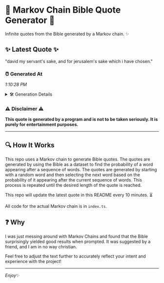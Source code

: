 # 📖 Markov Chain Bible Quote Generator 📖

Infinite quotes from the Bible generated by a Markov chain. ✨

## ✨ Latest Quote ✨
"david my servant's sake, and for jerusalem's sake which i have chosen."

### ⏰ Generated At
*1:10:28 PM*

<details>
    <summary>🛠️ Generation Details</summary>
    <p>
        <strong>🌱 Seed:</strong> david<br>
        <strong>🔄 Iterations:</strong> 11<br>
        <strong>📜 Context History:</strong><br>[ david ]: my<br>[ david, my ]: servant's<br>[ david, my, servant's ]: sake,<br>[ david, my, servant's, sake, ]: and<br>[ david, my, servant's, sake,, and ]: for<br>[ david, my, servant's, sake,, and, for ]: jerusalem's<br>[ my, servant's, sake,, and, for, jerusalem's ]: sake<br>[ servant's, sake,, and, for, jerusalem's, sake ]: which<br>[ sake,, and, for, jerusalem's, sake, which ]: i<br>[ and, for, jerusalem's, sake, which, i ]: have<br>[ for, jerusalem's, sake, which, i, have ]: chosen.<br>
    </p>
</details>

### ⚠️ Disclaimer ⚠️
**This quote is generated by a program and is not to be taken seriously. It is purely for entertainment purposes.**

---

## 🔍 How It Works

This repo uses a Markov chain to generate Bible quotes. The quotes are generated by using the Bible as a dataset to find the probability of a word appearing after a sequence of words. The quotes are generated by starting with a random word and then selecting the next word based on the probability of it appearing after the current sequence of words. This process is repeated until the desired length of the quote is reached.

This repo will update the latest quote in this README every 10 minutes. ⏳

All code for the actual Markov chain is in `index.ts`.

## ❓ Why

I was just messing around with Markov Chains and found that the Bible surprisingly yielded good results when prompted. 
It was suggested by a friend, and I am in no way christian.

Feel free to adjust the text further to accurately reflect your intent and experience with the project!

---

*Enjoy*✨
